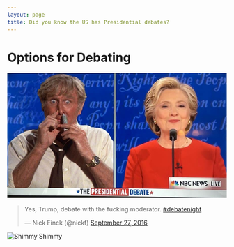 ```yaml
---
layout: page
title: Did you know the US has Presidential debates?
---
```


# Options for Debating

![looks like I picked the wrong year to stop sniffing glue][picked-the-wrong-week]

<blockquote class="twitter-tweet" data-lang="en"><p lang="en" dir="ltr">Yes, Trump, debate with the fucking moderator. <a href="https://twitter.com/hashtag/debatenight?src=hash">#debatenight</a></p>&mdash; Nick Finck (@nickf) <a href="https://twitter.com/nickf/status/780593087647145984">September 27, 2016</a></blockquote>
<script async src="//platform.twitter.com/widgets.js" charset="utf-8"></script>

![Shimmy Shimmy][shimmy-shimmy]

[picked-the-wrong-week]: ./picked-the-wrong-week.jpg
[shimmy-shimmy]: https://media.giphy.com/media/3o7TKnxwpUqCkdb5Li/giphy.gif
